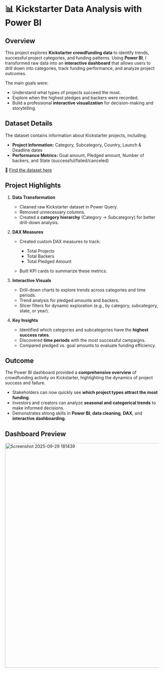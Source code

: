 # 📊 Kickstarter Data Analysis with Power BI

## Overview

This project explores **Kickstarter crowdfunding data** to identify trends, successful project categories, and funding patterns. Using **Power BI**, I transformed raw data into an **interactive dashboard** that allows users to drill down into categories, track funding performance, and analyze project outcomes.

The main goals were:

* Understand what types of projects succeed the most.
* Explore when the highest pledges and backers were recorded.
* Build a professional **interactive visualization** for decision-making and storytelling.


## Dataset Details

The dataset contains information about Kickstarter projects, including:

* **Project Information:** Category, Subcategory, Country, Launch & Deadline dates
* **Performance Metrics:** Goal amount, Pledged amount, Number of backers, and State (successful/failed/canceled)

📂 [Find the dataset here](https://www.kaggle.com/datasets/kemical/kickstarter-projects?select=ks-projects-201801.csv) 


## Project Highlights

1. **Data Transformation**

   * Cleaned raw Kickstarter dataset in Power Query.
   * Removed unnecessary columns.
   * Created a **category hierarchy** (Category → Subcategory) for better drill-down analysis.

2. **DAX Measures**

   * Created custom DAX measures to track:

     * Total Projects
     * Total Backers
     * Total Pledged Amount
   * Built KPI cards to summarize these metrics.

3. **Interactive Visuals**

   * Drill-down charts to explore trends across categories and time periods.
   * Trend analysis for pledged amounts and backers.
   * Slicer filters for dynamic exploration (e.g., by category, subcategory, state, or year).

4. **Key Insights**

   * Identified which categories and subcategories have the **highest success rates**.
   * Discovered **time periods** with the most successful campaigns.
   * Compared pledged vs. goal amounts to evaluate funding efficiency.


## Outcome

The Power BI dashboard provided a **comprehensive overview** of crowdfunding activity on Kickstarter, highlighting the dynamics of project success and failure.

* Stakeholders can now quickly see **which project types attract the most funding**.
* Investors and creators can analyze **seasonal and categorical trends** to make informed decisions.
* Demonstrates strong skills in **Power BI**, **data cleaning**, **DAX**, and **interactive dashboarding**.


## Dashboard Preview
<img width="1307" height="733" alt="Screenshot 2025-09-29 181439" src="https://github.com/user-attachments/assets/ae350a10-5a96-4f63-b2ca-c9368d0e4d57" />

